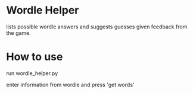 # Wordle Helper

lists possible wordle answers and suggests guesses given feedback from the game.

# How to use

run wordle_helper.py

enter information from wordle and press 'get words'
